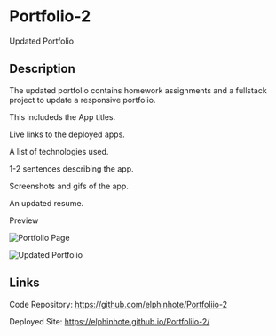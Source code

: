 # Portfolio-2
Updated Portfolio

## Description

The updated portfolio contains homework assignments and a fullstack project to update a responsive portfolio.

This includeds the App titles.

Live links to the deployed apps.

A list of technologies used.

1-2 sentences describing the app.

Screenshots and gifs of the app.

An updated resume.


Preview


![Portfolio Page](https://user-images.githubusercontent.com/65749636/110235007-973d0780-7ee2-11eb-9426-42c000bbd20e.PNG)



![Updated Portfolio](https://user-images.githubusercontent.com/65749636/113250139-caba4a00-9274-11eb-8140-ac093ebc5f53.png)


## Links

Code Repository: https://github.com/elphinhote/Portfoliio-2  

Deployed Site:  https://elphinhote.github.io/Portfoliio-2/
